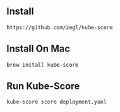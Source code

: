 ## Install
`https://github.com/zegl/kube-score`

## Install On Mac
`brew install kube-score`

## Run Kube-Score
`kube-score score deployment.yaml`